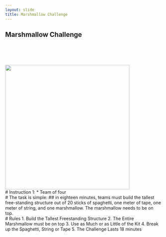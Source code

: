 ```yaml
---
layout: slide
title: Marshmallow Challenge
---
```

 
 
<section>
 <h1>Marshmallow Challenge</h1>

<br>
<br>
<br>
<br>

<img src="http://jrowing.com/iop/presentations/images/emsnew.PNG" width="400">
</section>
<section data-markdown data-notes="^Note:">
# Instruction 1:
* Team of four
</section>

<section data-markdown data-notes="^Note:">
# The task is simple: 
## in eighteen minutes, teams must build the tallest free-standing structure out of 20 sticks of spaghetti, one meter of tape, one meter of string, and one marshmallow. The marshmallow needs to be on top.
</section>

<section data-markdown data-notes="^Note:">
# Rules
1. Build the Tallest Freestanding Structure
2. The Entire Marshmallow must be on top
3. Use as Much or as Little of the Kit
4. Break up the Spaghetti, String or Tape
5. The Challenge Lasts 18 minutes
</section>
<section data-background-iframe="https://www.youtube.com/embed/vQKcrVDujVs">
</section>
 
 
